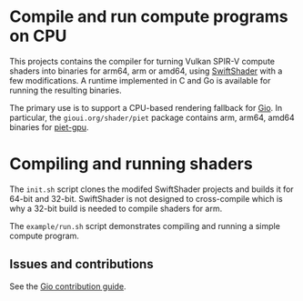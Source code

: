 # Compile and run compute programs on CPU

This projects contains the compiler for turning Vulkan SPIR-V compute shaders
into binaries for arm64, arm or amd64, using
[SwiftShader](https://github.com/eliasnaur/swiftshader) with a few
modifications. A runtime implemented in C and Go is available for running the
resulting binaries.

The primary use is to support a CPU-based rendering fallback for
[Gio](https://gioui.org). In particular, the `gioui.org/shader/piet` package
contains arm, arm64, amd64 binaries for
[piet-gpu](https://github.com/linebender/piet-gpu).

# Compiling and running shaders

The `init.sh` script clones the modifed SwiftShader projects and builds it for
64-bit and 32-bit. SwiftShader is not designed to cross-compile which is why a
32-bit build is needed to compile shaders for arm.

The `example/run.sh` script demonstrates compiling and running a simple compute
program.

## Issues and contributions

See the [Gio contribution guide](https://gioui.org/doc/contribute).
